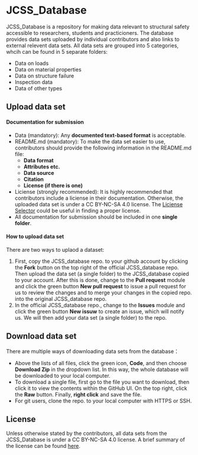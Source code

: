 # JCSS_Database

JCSS_Database is a repository for making data relevant to structural safety accessible to researchers, students and practicioners. The database provides data sets uploaded by individual contributors and also links to external relevent data sets. All data sets are grouped into 5 categories, whcih can be found in 5 separate folders:
- Data on loads
- Data on material properties
- Data on structure failure 
- Inspection data
- Data of other types
 
## Upload data set
#### Documentation for submission 
- Data (mandatory): Any **documented text-based format** is acceptable.
- README.md (mandatory): To make the data set easier to use, contributors should provide the following information in the README.md file:
    - **Data format** 
    - **Attributes etc.**
    - **Data source**
    - **Citation**
    - **License (if there is one)**
- Liciense (strongly recommended): It is highly recommended that contributors include a liciense in their documentation. Otherwise, the uploaded data set is under a CC BY-NC-SA 4.0 license. The [Liciense Selector](https://ufal.github.io/public-license-selector/) could be useful in finding a proper license.
- All documentation for submission should be included in one **single folder**.

#### How to upload data set
There are two ways to uplaod a dataset:
1. First, copy the JCSS_database repo. to your github account by clicking the **Fork** button on the top right of the official JCSS_database repo. Then upload the data set (a single folder) to the JCSS_database copied to your account. After this is done, change to the **Pull request** module and click the green button **New pull request** to issue a pull request for us to review the changes and to merge your changes in the copied repo. into the original JCSS_database repo. 
2. In the official JCSS_database repo., change to the **Issues** module and click the green button **New issuw** to create an issue, which will notify us. We will then add your data set (a single folder) to the repo.

## Download data set
There are multiple ways of downloading data sets from the database：
- Above the lists of all files, click the green icon, **Code**, and then choose **Download Zip** in the dropdown list. In this way, the whole database will be downloaded to your local computer.      
- To download a single file, first go to the file you want to download, then click it to view the contents within the GitHub UI. On the top right, click the **Raw** button. Finally, **right click** and save the file.
- For git users, clone the repo. to your local computer with HTTPS or SSH.

## License
Unless otherwise stated by the contributors, all data sets from the JCSS_Database is under a CC BY-NC-SA 4.0 license. A brief summary of the license can be found [here](https://creativecommons.org/licenses/by/4.0/). 


